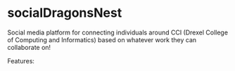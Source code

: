 # socialDragonsNest
Social media platform for connecting individuals around CCI (Drexel College of Computing and Informatics) based on whatever work they can collaborate on! 

Features: 
